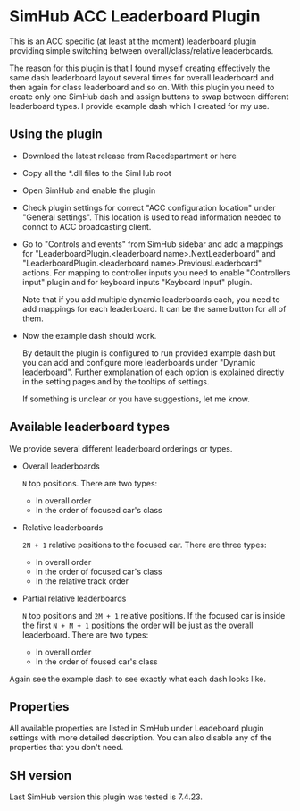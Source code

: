 # SimHub ACC Leaderboard Plugin

This is an ACC specific (at least at the moment) leaderboard plugin providing simple switching between overall/class/relative leaderboards. 

The reason for this plugin is that I found myself creating effectively the same dash leaderboard layout several times for overall leaderboard and then again for class leaderboard and so on. With this plugin you need to create only one SimHub dash and assign buttons to swap between different leaderboard types. I provide example dash which I created for my use.

## Using the plugin

* Download the latest release from Racedepartment or here
* Copy all the *.dll files to the SimHub root
* Open SimHub and enable the plugin
* Check plugin settings for correct "ACC configuration location" under "General settings". This location is used to read information needed to connct to ACC broadcasting client.
* Go to "Controls and events" from SimHub sidebar and add a mappings for "LeaderboardPlugin.&lt;leaderboard name&gt;.NextLeaderboard" and "LeaderboardPlugin.&lt;leaderboard name&gt;.PreviousLeaderboard" actions. For mapping to controller inputs you need to enable "Controllers input" plugin and for keyboard inputs "Keyboard Input" plugin.
    
	Note that if you add multiple dynamic leaderboards each, you need to add mappings for each leaderboard. It can be the same button for all of them.
* Now the example dash should work.
 
	By default the plugin is configured to run provided example dash but you can add and configure more leaderboards under "Dynamic leaderboard". Further exmplanation of each option is explained directly in the setting pages and by the tooltips of settings.

	If something is unclear or you have suggestions, let me know.

## Available leaderboard types

We provide several different leaderboard orderings or types. 

- Overall leaderboards

    `N` top positions. There are two types:
    - In overall order
	- In the order of focused car's class
- Relative leaderboards

	`2N + 1` relative positions to the focused car. There are three types:
    - In overall order
	- In the order of focused car's class
	- In the relative track order
- Partial relative leaderboards

    `N` top positions and `2M + 1` relative positions. If the focused car is inside the first `N + M + 1` positions the order will be just as the overall leaderboard. There are two types:
	- In overall order
	- In the order of foused car's class

Again see the example dash to see exactly what each dash looks like.

## Properties

All available properties are listed in SimHub under Leadeboard plugin settings with more detailed description. You can also disable any of the properties that you don't need.

## SH version

Last SimHub version this plugin was tested is 7.4.23.